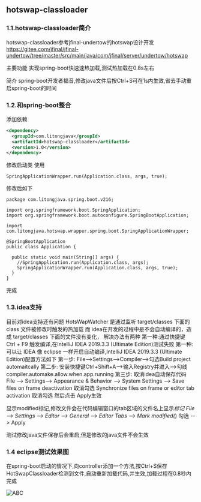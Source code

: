 ## hotswap-classloader
### 1.1.hotswap-classloader简介

hotswap-classloader参考jfinal-undertow的hotswap设计开发
https://gitee.com/jfinal/jfinal-undertow/tree/master/src/main/java/com/jfinal/server/undertow/hotswap

主要功能
实现spring-boot快速速热加载,测试热加载在0.8s左右

简介
spring-boot开发者福音,修改java文件后按Ctrl+S可在1s内生效,省去手动重启spring-boot的时间

### 1.2.和spring-boot整合

添加依赖

```xml
<dependency>
  <groupId>com.litongjava</groupId>
  <artifactId>hotswap-classloader</artifactId>
  <version>1.0</version>
</dependency>
```



修改启动类
使用

```
SpringApplicationWrapper.run(Application.class, args, true);
```

修改后如下

```
package com.litongjava.spring.boot.v216;

import org.springframework.boot.SpringApplication;
import org.springframework.boot.autoconfigure.SpringBootApplication;

import com.litongjava.hotswap.wrapper.spring.boot.SpringApplicationWrapper;

@SpringBootApplication
public class Application {

  public static void main(String[] args) {
    //SpringApplication.run(Application.class, args);
    SpringApplicationWrapper.run(Application.class, args, true);
  }
}
```

完成

### 1.3.idea支持

目前对idea支持还有问题
HotsWapWatcher 是通过监听 target/classes 下面的 class 文件被修改时触发的热加载
而 idea在开发的过程中是不会自动编译的，造成 target/classes 下面的文件没有变化，
解决办法有两种
第一种:通过快捷键 Ctrl + F9 触发编译,在IntelliJ IDEA 2019.3.3 (Ultimate Edition)测试失败
第一种:可以让 IDEA 像 eclipse 一样开启自动编译,IntelliJ IDEA 2019.3.3 (Ultimate Edition)配置方法如下
第一步:
File-->Settings-->Compiler-->勾选Build project automaitcally
第二步:
安装快捷键Ctrl+Shift+A-->输入Registry并进入-->勾线compiler.automake.allow.when.app.running
第三步:
取消idea自动保存代码
File --> Settings--> Appearance & Behavior --> System Settings -->
 Save files on frame deactivation 取消勾选
Synchronize files on frame or editor tab activation 取消勾选 
然后点击 Apply生效

显示modified标记,修改文件会在代码编辑窗口的tab区域的文件名上显示*标记
File --> Settings --> Editor --> General --> Editor Tabs --> Mark modified(*) 勾选 --> Apply

测试修改java文件保存后会重启,但是修改的java文件不会生效

### 1.4 eclipse测试效果图

在spring-boot启动的情况下,向controller添加一个方法,按Ctrl+S保存HotSwapClassloader检测到文件,自动重新加载代码,并生效,加载过程在0.8秒内完成

![ABC](doc/images/hotswap-classloader-spring-boot-elipse-test.gif)
